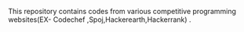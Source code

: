This repository contains codes from various competitive programming websites(EX- Codechef ,Spoj,Hackerearth,Hackerrank) .

